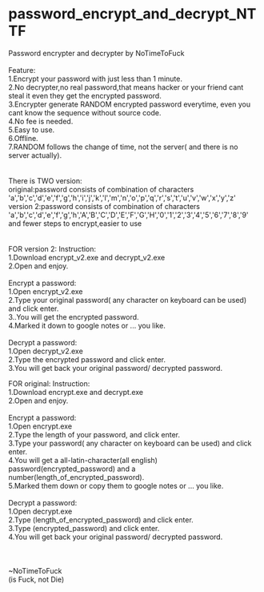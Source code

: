 # password_encrypt_and_decrypt_NTTF
Password encrypter and decrypter by NoTimeToFuck<br>
<br>
Feature:<br>
1.Encrypt your password with just less than 1 minute.<br>
2.No decrypter,no real password,that means hacker or your friend cant steal it even they get the encrypted password.<br>
3.Encrypter generate RANDOM encrypted password everytime, even you cant know the sequence without source code.<br>
4.No fee is needed.<br>
5.Easy to use.<br>
6.Offline.<br>
7.RANDOM follows the change of time, not the server( and there is no server actually).<br>
<br><br>
There is TWO version:<br>
original:password consists of combination of characters<br>
'a','b','c','d','e','f','g','h','i','j','k','l','m','n','o','p','q','r','s','t','u','v','w','x','y','z'<br>
version 2:password consists of combination of characters <br>
'a','b','c','d','e','f','g','h','A','B','C','D','E','F','G','H','0','1','2','3','4','5','6','7','8','9'<br>
and fewer steps to encrypt,easier to use<br>
<br><br>
FOR version 2:
Instruction:<br>
1.Download encrypt_v2.exe and decrypt_v2.exe<br>
2.Open and enjoy.<br>
<br>
Encrypt a password:<br>
1.Open encrypt_v2.exe<br>
2.Type your original password( any character on keyboard can be used) and click enter.<br>
3..You will get the encrypted password.<br>
4.Marked it down to google notes or ... you like.<br>
<br>
Decrypt a password:<br>
1.Open decrypt_v2.exe<br>
2.Type the encrypted password and click enter.<br>
3.You will get back your original password/ decrypted password.<br>


FOR original:
Instruction:<br>
1.Download encrypt.exe and decrypt.exe<br>
2.Open and enjoy.<br>
<br>
Encrypt a password:<br>
1.Open encrypt.exe<br>
2.Type the length of your password, and click enter.<br>
3.Type your password( any character on keyboard can be used) and click enter.<br>
4.You will get a all-latin-character(all english) password(encrypted_password) and a number(length_of_encrypted_password).<br>
5.Marked them down or copy them to google notes or ... you like.<br>
<br>
Decrypt a password:<br>
1.Open decrypt.exe<br>
2.Type (length_of_encrypted_password) and click enter.<br>
3.Type (encrypted_password) and click enter.<br>
4.You will get back your original password/ decrypted password.<br>
<br>
<br>
<br>
~NoTimeToFuck<br>
(is Fuck, not Die)<br>
